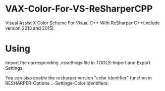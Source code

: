 # VAX-Color-For-VS-ReSharperCPP
Visual Assist X Color Scheme For Visual C++ With ReSharper C++(include version 2013 and 2015).

# Using
Import the corresponding .vssettings file in TOOLS-Import and Export Settings.

You can also enable the resharper version "color identifier" function in RESHARPER-Options...-Settings-Color identifiers.
